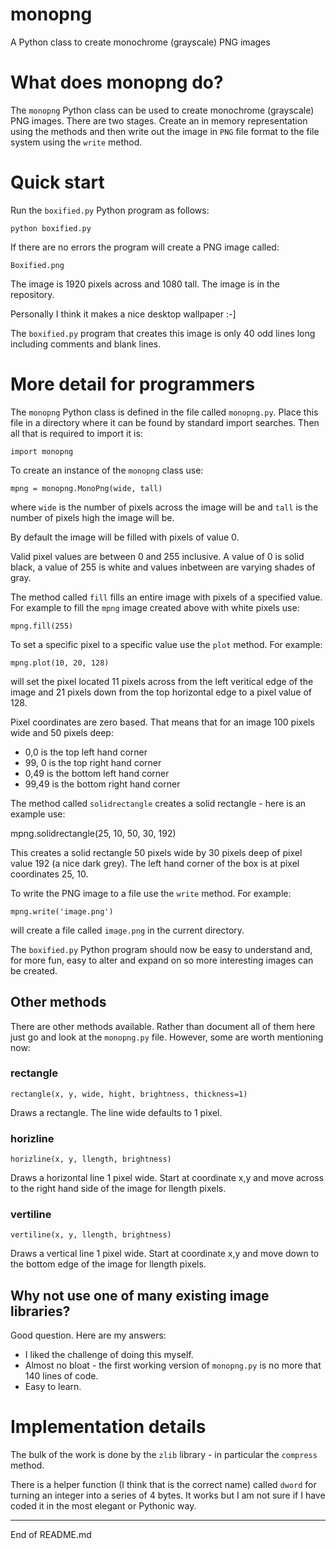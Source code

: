 # monopng

A Python class to create monochrome (grayscale) PNG images

# What does monopng do?

The `monopng` Python class can be used to create monochrome (grayscale) PNG
images.  There are two stages.  Create an in memory representation using
the methods and then write out the image in `PNG` file format to the
file system using the `write` method.

# Quick start

Run the `boxified.py` Python program as follows:

```
python boxified.py
```

If there are no errors the program will create a  PNG image called:

```
Boxified.png
```

The image is 1920 pixels across and 1080 tall.  The image is in the repository.

Personally I think it makes a nice desktop wallpaper :-]

The `boxified.py` program that creates this image is only 40 odd lines long
including comments and blank lines.

# More detail for programmers

The `monopng` Python class is defined in the file called `monopng.py`.  Place this file
in a directory where it can be found by standard import searches.  Then all that is
required to import it is:

```
import monopng
```

To create an instance of the `monopng` class use:

```
mpng = monopng.MonoPng(wide, tall)
```

where `wide` is the number of pixels across the image will be and `tall` is
the number of pixels high the image will be.

By default the image will be filled with pixels of value 0.

Valid pixel values are between 0 and 255 inclusive.  A value of 0 is solid black, a value
of 255 is white and values inbetween are varying shades of gray.

The method called `fill` fills an entire image with pixels of a specified
value.  For example to fill the `mpng` image created above with white pixels use:

```
mpng.fill(255)
```

To set a specific pixel to a specific value use the `plot` method.  For example:

```
mpng.plot(10, 20, 128)
```

will set the pixel located 11 pixels across from the left veritical edge of the image
and 21 pixels down from the top horizontal edge to a pixel value of 128.

Pixel coordinates are zero based.  That means that for an image 100 pixels wide and 50
pixels deep:

+ 0,0 is the top left hand corner
+ 99, 0 is the top right hand corner
+ 0,49 is the bottom left hand corner
+ 99,49 is the bottom right hand corner

The method called `solidrectangle` creates a solid rectangle - here is an example use:

mpng.solidrectangle(25, 10, 50, 30, 192)

This creates a solid rectangle 50 pixels wide by 30 pixels deep of pixel value 192 (a nice
dark grey).  The left hand corner of the box is at pixel coordinates 25, 10.

To write the PNG image to a file use the `write` method.  For example:

```
mpng.write('image.png')
```

will create a file called `image.png` in the current directory.

The `boxified.py` Python program should now be easy to understand and, for more fun,
easy to alter and expand on so more interesting images can be created.

## Other methods

There are other methods available.  Rather than document all of them here
just go and look at the `monopng.py` file.  However, some are worth mentioning now:

### rectangle

```
rectangle(x, y, wide, hight, brightness, thickness=1)
```

Draws a rectangle.  The line wide defaults to 1 pixel.

### horizline

```
horizline(x, y, llength, brightness)
```

Draws a horizontal line 1 pixel wide.  Start at coordinate x,y and move across
to the right hand side of the image for llength pixels.

### vertiline

```
vertiline(x, y, llength, brightness)
```

Draws a vertical line 1 pixel wide.  Start at coordinate x,y and move down to the
bottom edge of the image for llength pixels.

## Why not use one of many existing image libraries?

Good question.  Here are my answers:

+ I liked the challenge of doing this myself.
+ Almost no bloat - the first working version of `monopng.py` is no more that 140 lines of code.
+ Easy to learn.

# Implementation details

The bulk of the work is done by the `zlib` library - in particular the `compress` method.

There is a helper function (I think that is the correct name) called `dword` for
turning an integer into a series of 4 bytes.  It works but I am not sure if I
have coded it in the most elegant or Pythonic way.

--------------------------------

End of README.md
